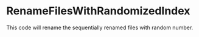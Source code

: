 # RenameFilesWithRandomizedIndex
This code will rename the sequentially renamed files with random number.
